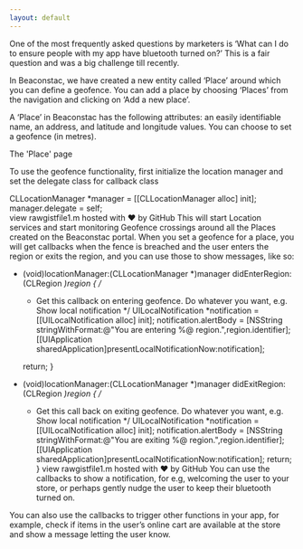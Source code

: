 ```yaml
---
layout: default
---
```


One of the most frequently asked questions by marketers is ‘What can I do to ensure people with my app have bluetooth turned on?’ This is a fair question and was a big challenge till recently.

In Beaconstac, we have created a new entity called ‘Place’ around which you can define a geofence. You can add a place by choosing ‘Places’ from the navigation and clicking on ‘Add a new place’.

A ‘Place’ in Beaconstac has the following attributes: an easily identifiable name, an address, and latitude and longitude values. You can choose to set a geofence (in metres).


The 'Place' page

To use the geofence functionality, first initialize the location manager and set the delegate class for callback class

CLLocationManager *manager = [[CLLocationManager alloc] init];
    manager.delegate = self;  
view rawgistfile1.m hosted with ❤ by GitHub
This will start Location services and start monitoring Geofence crossings around all the Places created on the Beaconstac portal. When you set a geofence for a place, you will get callbacks when the fence is breached and the user enters the region or exits the region, and you can use those to show messages, like so:
- (void)locationManager:(CLLocationManager *)manager didEnterRegion:(CLRegion *)region
{
    /*
     *  Get this callback on entering geofence. Do whatever you want, e.g. Show local notification
     */
    UILocalNotification *notification = [[UILocalNotification alloc] init];
    notification.alertBody = [NSString stringWithFormat:@"You are entering %@ region.",region.identifier];
    [[UIApplication sharedApplication]presentLocalNotificationNow:notification];
    
    return;
}


- (void)locationManager:(CLLocationManager *)manager didExitRegion:(CLRegion *)region
{
    /*
     *  Get this call back on exiting geofence. Do whatever you want, e.g. Show local notification
     */
    UILocalNotification *notification = [[UILocalNotification alloc] init];
    notification.alertBody = [NSString stringWithFormat:@"You are exiting %@ region.",region.identifier];
    [[UIApplication sharedApplication]presentLocalNotificationNow:notification];
    return;
}
view rawgistfile1.m hosted with ❤ by GitHub
You can use the callbacks to show a notification, for e.g, welcoming the user to your store, or perhaps gently nudge the user to keep their bluetooth turned on.

You can also use the callbacks to trigger other functions in your app, for example, check if items in the user’s online cart are available at the store and show a message letting the user know.
